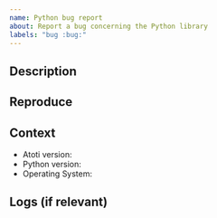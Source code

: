```yaml
---
name: Python bug report
about: Report a bug concerning the Python library
labels: "bug :bug:"
---
```


<!-- Thank you for reporting a bug! Please follow these instructions to help us solve it. -->

## Description

<!--
Describe the bug clearly and concisely.
Include the error message if you have one or specify the expected behavior.
-->

## Reproduce

<!--
Include a concise notebook and dataset with the issue.
If possible, indicate which cell triggers the error.
-->

## Context

<!--
Include the following information about your context and add any other versions relevant to your issue.
Tip: Atoti's version can be retrieved with `atoti.__version__` in Python or `pip show atoti` in a shell.
-->

- Atoti version:
- Python version:
- Operating System:

## Logs (if relevant)

<!--
You can get your full session logs by calling: `session.logs_tail(0)`.
Include them between HTML tags like that <details><pre>{paste logs here}</pre></details>.
-->
